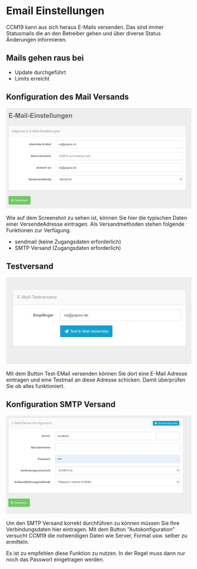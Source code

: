 # Email Einstellungen

CCM19 kann aus sich heraus E-Mails versenden. Das sind immer Statusmails die an den Betreiber gehen und über diverse Status Änderungen informieren.

## Mails gehen raus bei

+ Update durchgeführt
+ Limits erreicht



## Konfiguration des Mail Versands

![screenshot-2020.09.30-14_41_14-CCM19 - Cookie Consent Management Software (1)](../assets/screenshot-2020.09.30-14_41_14-CCM19%20-%20Cookie%20Consent%20Management%20Software%20(1).jpg)

Wie auf dem Screenshot zu sehen ist, können Sie hier die typischen Daten einer VersendeAdresse eintragen. Als Versandmethoden stehen folgende Funktionen zur Verfügung.

+ sendmail (keine Zugangsdaten erforderlich)
+ SMTP Versand (Zugangsdaten erforderlich)



## Testversand

![screenshot-2020.09.30-14_44_26-CCM19 - Cookie Consent Management Software](../assets/screenshot-2020.09.30-14_44_26-CCM19%20-%20Cookie%20Consent%20Management%20Software.jpg)

Mit dem Button Test-EMail versenden können Sie dort eine E-Mail Adresse eintragen und eine Testmail an diese Adresse schicken. Damit überprüfen Sie ob alles funktioniert.



## Konfiguration SMTP Versand

![screenshot-2020.09.30-14_41_14-CCM19 - Cookie Consent Management Software](../assets/screenshot-2020.09.30-14_41_14-CCM19%20-%20Cookie%20Consent%20Management%20Software.jpg)

Um den SMTP Versand korrekt durchführen zu können müssen Sie Ihre Verbindungsdaten hier eintragen. Mit dem Button "Autokonfiguration" versucht CCM19 die notwendigen Daten wie Server, Format usw. selber zu ermitteln.

Es ist zu empfehlen diese Funktion zu nutzen. In der Regel muss dann nur noch das Passwort eingetragen werden.

